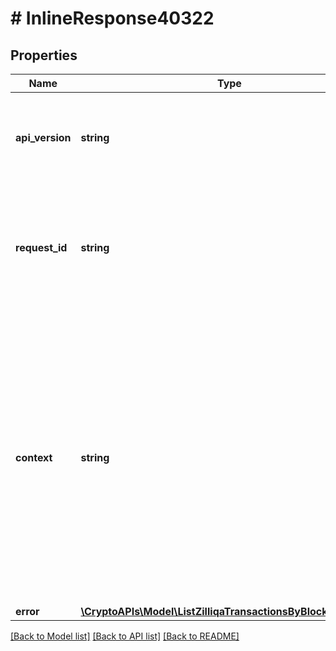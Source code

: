 # # InlineResponse40322

## Properties

Name | Type | Description | Notes
------------ | ------------- | ------------- | -------------
**api_version** | **string** | Specifies the version of the API that incorporates this endpoint. |
**request_id** | **string** | Defines the ID of the request. The &#x60;requestId&#x60; is generated by Crypto APIs and it&#39;s unique for every request. |
**context** | **string** | In batch situations the user can use the context to correlate responses with requests. This property is present regardless of whether the response was successful or returned as an error. &#x60;context&#x60; is specified by the user. | [optional]
**error** | [**\CryptoAPIs\Model\ListZilliqaTransactionsByBlockHashE403**](ListZilliqaTransactionsByBlockHashE403.md) |  |

[[Back to Model list]](../../README.md#models) [[Back to API list]](../../README.md#endpoints) [[Back to README]](../../README.md)
